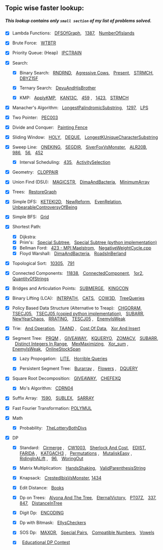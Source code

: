 ## Topic wise faster lookup:
   ##### This lookup contains only ```small section``` of my list of problems solved.

- [x] Lambda Functions: &nbsp; [DFSOfGraph](https://github.com/harshraj22/problem_solving/blob/master/solution/geeksforgeeks/DFSOfGraph.cpp), &nbsp; [1387](https://github.com/harshraj22/problem_solving/blob/master/solution/leetcode/1387.cpp), &nbsp; [NumberOfIslands](https://github.com/harshraj22/problem_solving/tree/master/solution/leetcode/30DayChallenge/17)

- [x] Brute Force: &nbsp; [WTBTR](https://github.com/harshraj22/problem_solving/blob/master/solution/codechef/WTBTR.cpp)

- [x] Priority Queue: (Heap) &nbsp; [IPCTRAIN](https://github.com/harshraj22/problem_solving/blob/master/solution/codechef/IPCTRAIN.cpp) 

- [x] Search: &nbsp;
	- [x] Binary Search: &nbsp; [RNDRND](https://github.com/harshraj22/problem_solving/blob/master/solution/codechef/RNDRND.cpp), &nbsp; [Agressive Cows](https://github.com/harshraj22/problem_solving/blob/master/solution/spoj/Aggressive_cows.cpp), &nbsp; [Present](https://github.com/harshraj22/problem_solving/blob/master/solution/codeforces/Present.cpp), &nbsp; [STRMCH](https://github.com/harshraj22/problem_solving/blob/master/solution/codechef/STRMCH.cpp), &nbsp; [DBYZ15F](https://github.com/harshraj22/problem_solving/blob/master/solution/codechef/DBYZ15F.cpp) 

	- [x] Ternary Search: &nbsp; [DevuAndHisBrother](https://github.com/harshraj22/problem_solving/blob/master/solution/codeforces/DevuAndHisBrother.cpp)

	- [x] KMP: &nbsp; [ApplyKMP](https://github.com/harshraj22/problem_solving/blob/master/solution/HackerEarth_solutions/ApplyKMP.cpp), &nbsp; [KAN13C](https://github.com/harshraj22/problem_solving/blob/master/solution/codechef/KAN13C.cpp), &nbsp; [459](https://github.com/harshraj22/problem_solving/blob/master/solution/leetcode/459.cpp) , &nbsp; [1423](https://github.com/harshraj22/problem_solving/blob/master/solution/timus/1423.cpp), &nbsp; [STRMCH](https://github.com/harshraj22/problem_solving/blob/master/solution/codechef/STRMCH.cpp)  
 

- [x] Manacher's Algorithm: &nbsp; [LongestPalindromicSubstring](https://github.com/harshraj22/problem_solving/blob/master/solution/interviewbit/LongestPalindromicSubstring.cpp), &nbsp; [1297](https://github.com/harshraj22/problem_solving/blob/master/solution/timus/1297.cpp), &nbsp; [LPS](https://github.com/harshraj22/problem_solving/blob/master/solution/spoj/LPS.cpp)

- [x] Two Pointer: &nbsp; [PEC003](https://github.com/harshraj22/problem_solving/blob/master/solution/codechef/PEC003.cpp)

- [x] Divide and Conquer: &nbsp; [Painting Fence](https://github.com/harshraj22/problem_solving/blob/master/solution/codeforces/PaintingFence.cpp)

- [x] Sliding Window: &nbsp; [HOLY](https://github.com/harshraj22/problem_solving/blob/master/solution/codechef/HOLY.cpp), &nbsp; [DEQUE](https://github.com/harshraj22/problem_solving/blob/master/solution/hacker_rank/DEQUE.cpp), &nbsp; [LongestKUniqueCharacterSubstring](https://github.com/harshraj22/problem_solving/blob/master/solution/geeksforgeeks/LongestKUniqueCharacterSubstring.cpp)

- [x] Sweep Line: &nbsp; [ONEKING](https://github.com/harshraj22/problem_solving/blob/master/solution/codechef/ONEKING.cpp),  &nbsp; [SEGDIR](https://github.com/harshraj22/problem_solving/blob/master/solution/codechef/SEGDIR.cpp), &nbsp; [SiverFoxVsMonster](https://github.com/harshraj22/problem_solving/blob/master/solution/atcoder/SiverFoxVsMonster.cpp), &nbsp; [ALR20B](https://github.com/harshraj22/problem_solving/blob/master/solution/codechef/ALR20B.cpp), &nbsp; [986](https://github.com/harshraj22/problem_solving/blob/master/solution/leetcode/986.cpp), &nbsp; [56](https://github.com/harshraj22/problem_solving/blob/master/solution/leetcode/56.cpp), &nbsp; [452](https://github.com/harshraj22/problem_solving/blob/master/solution/leetcode/452.cpp)

	- [x] Interval Scheduling: &nbsp; [435](https://github.com/harshraj22/problem_solving/blob/master/solution/leetcode/435.cpp), &nbsp; [ActivitySelection](https://github.com/harshraj22/problem_solving/blob/master/solution/geeksforgeeks/ActivitySelection.cpp)

- [x] Geometry: &nbsp; [CLOPPAIR](https://github.com/harshraj22/problem_solving/blob/master/solution/spoj/CLOPPAIR.cpp)

- [x] Union Find (DSU): &nbsp; [MAGICSTR](https://github.com/harshraj22/problem_solving/blob/master/solution/codechef/MAGICSTR.cpp), &nbsp; [DimaAndBacteria](https://github.com/harshraj22/problem_solving/blob/master/solution/codeforces/DimaAndBacteria.cpp), &nbsp; [MinimumArray](https://github.com/harshraj22/problem_solving/blob/master/solution/codeforces/MinimumArray.py)

- [x] Trees: &nbsp; [RestoreGraph](https://github.com/harshraj22/problem_solving/blob/master/solution/codeforces/RestoreGraph.cpp)

- [x] Simple DFS: &nbsp; [KETEKI2D](https://github.com/harshraj22/problem_solving/blob/master/solution/codechef/KETEKI2D.cpp), &nbsp; [NewReform](https://github.com/harshraj22/problem_solving/blob/master/solution/codeforces/NewReform.cpp),  &nbsp; [EvenRelation](https://github.com/harshraj22/problem_solving/blob/master/solution/atcoder/EvenRelation.cpp),  &nbsp; [UnbearableControversyOfBeing](https://github.com/harshraj22/problem_solving/blob/master/solution/codeforces/UnbearableControversyOfBeing.cpp)

- [x] Simple BFS: &nbsp; [Grid](https://github.com/harshraj22/problem_solving/blob/master/solution/HackerEarth_solutions/Grid.cpp)

- [x] Shortest Path:
	- [x] Dijkstra: 
	- [x] Prim's: &nbsp; [Special Subtree](https://github.com/harshraj22/problem_solving/blob/master/solution/hacker_rank/SpecialSubtree.cpp), &nbsp; [Special Subtree (python implementation)](https://github.com/harshraj22/problem_solving/blob/master/solution/hacker_rank/SpecialSubtree.py)
	- [x] Bellman Ford: &nbsp; [423 - MPI Maelstrom](https://github.com/harshraj22/problem_solving/blob/master/solution/uva_solutions/423.cpp), &nbsp; [NegativeWeightCycle.cpp](https://github.com/harshraj22/problem_solving/blob/master/solution/geeksforgeeks/NegativeWeightCycle.cpp)
	- [x] Floyd Warshall: &nbsp; [DimaAndBacteria](https://github.com/harshraj22/problem_solving/blob/master/solution/codeforces/DimaAndBacteria.cpp), &nbsp; [RoadsInBerland](https://github.com/harshraj22/problem_solving/blob/master/solution/codeforces/RoadsInBerland.cpp)

- [x] Topological Sort: &nbsp; [10305](https://github.com/harshraj22/problem_solving/blob/master/solution/uva_solutions/10305.cpp), &nbsp; [791](https://github.com/harshraj22/problem_solving/blob/master/solution/leetcode/791cpp)

- [x] Connected Components:  &nbsp; [11838](https://github.com/harshraj22/problem_solving/blob/master/solution/uva_solutions/11838.cpp), &nbsp; [ConnectedComponent](https://github.com/harshraj22/problem_solving/blob/master/solution/hacker_rank/ConnectedComponent.cpp), &nbsp; [1or2](https://github.com/harshraj22/problem_solving/blob/master/solution/atcoder/1or2.cpp), &nbsp; [QuantityOfStrings](https://github.com/harshraj22/problem_solving/blob/master/solution/codeforces/QuantityOfStrings.cpp)

- [x] Bridges and Articulation Points: &nbsp; [SUBMERGE](https://github.com/harshraj22/problem_solving/blob/master/solution/spoj/SUBMERGE.cpp), &nbsp; [KINGCON](https://github.com/harshraj22/problem_solving/blob/master/solution/codechef/SUBMERGE.cpp)

- [x] Binary Lifting (LCA): &nbsp; [INTRPATH](https://github.com/harshraj22/problem_solving/blob/master/solution/codechef/INTRPATH.cpp), &nbsp; [CATS](https://github.com/harshraj22/problem_solving/blob/master/solution/codechef/CATS.cpp), &nbsp; [COW3D](https://github.com/harshraj22/problem_solving/blob/master/solution/codechef/COW3D.cpp), &nbsp; [TreeQueries](https://github.com/harshraj22/problem_solving/blob/master/solution/codeforces/TreeQueries.cpp)


- [x] Policy Based Data Structure (Alternative to Treap): &nbsp; [CHGORAM](https://github.com/harshraj22/problem_solving/blob/master/solution/codechef/CHGORAM.cpp), &nbsp; [TSECJ05](https://github.com/harshraj22/problem_solving/blob/master/solution/codechef/TSECJ05.cpp), &nbsp; [TSECJ05 (copied python implementation)](https://github.com/harshraj22/problem_solving/blob/master/solution/codechef/TSECJ05.py), &nbsp; [SUBARR](https://github.com/harshraj22/problem_solving/blob/master/solution/codechef/SUBARR.cpp), &nbsp; [NewYearChaos](https://github.com/harshraj22/problem_solving/blob/master/solution/hacker_rank/NewYearChaos.cpp), &nbsp; [RRATING](https://github.com/harshraj22/problem_solving/blob/master/solution/codechef/RRATING.cpp), &nbsp; [TESCJ05](https://github.com/harshraj22/problem_solving/blob/master/solution/codechef/TESCJ05.cpp) , &nbsp; [EnemyIsWeak](https://github.com/harshraj22/problem_solving/blob/master/solution/codeforces/EnemyIsWeak.cpp)

- [x] Trie: &nbsp; [And Operation](https://github.com/harshraj22/problem_solving/blob/master/solution/codechef/And_operation.cpp), &nbsp; [TAAND](https://github.com/harshraj22/problem_solving/blob/master/solution/codechef/TAAND.cpp) , &nbsp; [Cost Of Data](https://github.com/harshraj22/problem_solving/blob/master/solution/HackerEarth_solutions/Cost_of_Data.cpp), &nbsp; [Xor And Insert](https://github.com/harshraj22/problem_solving/blob/master/solution/HackerEarth_solutions/Xor_and_Insert.cpp) 

- [x] Segment Tree: &nbsp; [PRQM](https://github.com/harshraj22/problem_solving/blob/master/solution/codechef/PRMQ.cpp) , &nbsp; [GIVEAWAY](https://github.com/harshraj22/problem_solving/blob/master/solution/spoj/GIVEAWAY.cpp), &nbsp; [KQUERYO](https://github.com/harshraj22/problem_solving/blob/master/solution/spoj/KQUERYO_merge_sort_tree.cpp), &nbsp; [ZOMACV](https://github.com/harshraj22/problem_solving/blob/master/solution/codechef/ZOMACV.cpp), &nbsp; [SUBARR](https://github.com/harshraj22/problem_solving/blob/master/solution/codechef/SUBARR.cpp), &nbsp; [Distinct Integers In Range](https://github.com/harshraj22/problem_solving/blob/master/solution/HackerEarth_solutions/Distinct_Integers_in_Range.cpp), &nbsp; [MexMaximizing](https://github.com/harshraj22/problem_solving/blob/master/solution/codeforces/MexMaximizing.cpp), &nbsp; [Xor_sum](https://github.com/harshraj22/problem_solving/blob/master/solution/HackerEarth_solutions/Xor_sum.cpp) , &nbsp; [EnemyIsWeak](https://github.com/harshraj22/problem_solving/blob/master/solution/codeforces/EnemyIsWeak.cpp), &nbsp; [OnlineStockSpan](https://github.com/harshraj22/problem_solving/blob/master/solution/leetcode/MayChallenge/19/solution.md)

	- [x] Lazy Propogation: &nbsp; [LITE](https://github.com/harshraj22/problem_solving/blob/master/solution/spoj/LITE.cpp), &nbsp; [Horrible Queries](https://github.com/harshraj22/problem_solving/blob/master/solution/spoj/Horrible_queries.cpp)

	- [x] Persistent Segment Tree: &nbsp; [Burarray](https://github.com/harshraj22/problem_solving/blob/master/solution/codechef/BURARRAY.cpp) , &nbsp; [Flowers](https://github.com/harshraj22/problem_solving/blob/master/solution/atcoder/educational_dp_contest/Q.cpp) , &nbsp; [DQUERY](https://github.com/harshraj22/problem_solving/blob/master/solution/spoj/DQUERY.cpp)

- [x] Square Root Decomposition: &nbsp; [GIVEAWAY](https://github.com/harshraj22/problem_solving/blob/master/solution/spoj/[sqrt_decomp_method]GIVEAWAY.cpp), &nbsp; [CHEFEXQ](https://github.com/harshraj22/problem_solving/blob/master/solution/codechef/CHEFEXQ.cpp)

	- [x] Mo's Algorithm: &nbsp; [CDRN04](https://github.com/harshraj22/problem_solving/blob/master/solution/codechef/CDRN04.cpp)

- [x] Suffix Array: &nbsp; [1590](https://github.com/harshraj22/problem_solving/blob/master/solution/timus/1590(using_suffix_array).cpp), &nbsp; [SUBLEX](https://github.com/harshraj22/problem_solving/blob/master/solution/spoj/SUBLEX.cpp), &nbsp; [SARRAY](https://github.com/harshraj22/problem_solving/blob/master/solution/spoj/SARRAY.cpp)

- [x] Fast Fourier Transformation: [POLYMUL](https://github.com/harshraj22/problem_solving/blob/master/solution/spoj/POLYMUL.cpp)

- [x] Math
	- [x] Probability: &nbsp; [TheLotteryBothDivs](https://github.com/harshraj22/problem_solving/blob/master/solution/topcoder/TheLotteryBothDivs.cpp)

- [x] DP
	- [x] Standard: &nbsp; [Cirmerge](https://github.com/harshraj22/problem_solving/blob/master/solution/codechef/CIRMERGE.cpp) , &nbsp; [CW1003](https://github.com/harshraj22/problem_solving/blob/master/solution/codechef/CW1003.cpp), &nbsp; [Sherlock And Cost](https://github.com/harshraj22/problem_solving/blob/master/solution/hacker_rank/sherlock_and_cost.cpp), &nbsp; [EDIST](https://github.com/harshraj22/problem_solving/blob/master/solution/spoj/EDIST.cpp), &nbsp; [FARIDA](https://github.com/harshraj22/problem_solving/blob/master/solution/spoj/FARIDA.cpp) , &nbsp; [KATGACH3](https://github.com/harshraj22/problem_solving/blob/master/solution/spoj/LATGACH3.cpp) , &nbsp; [Permutations](https://github.com/harshraj22/problem_solving/blob/master/solution/spoj/Permutations.cpp) , &nbsp; [MutaliskEasy](https://github.com/harshraj22/problem_solving/blob/master/solution/topcoder/MutaliskEasy.cpp) , &nbsp; [RidingInALift](https://github.com/harshraj22/problem_solving/blob/master/solution/codeforces/RidingInALift.cpp) , &nbsp; [96](https://github.com/harshraj22/problem_solving/blob/master/solution/leetcode/96.cpp), &nbsp; [WoringOut](https://github.com/harshraj22/problem_solving/blob/master/solution/codeforces/WorkingOut.cpp) 

	- [x] Matrix Multiplication: &nbsp; [HandsShaking](https://github.com/harshraj22/problem_solving/blob/master/solution/topcoder/HandsShaking.cpp), &nbsp; [ValidParenthesisString](https://github.com/harshraj22/problem_solving/blob/master/solution/leetcode/30DayChallenge/16/solution.md)
	- [x] Knapsack: &nbsp;  [CrestedIbisVsMonster](https://github.com/harshraj22/problem_solving/blob/master/solution/atcoder/CrestedIbisVsMonster.cpp), [1434](https://github.com/harshraj22/problem_solving/blob/master/solution/leetcode/contests/Biweekly25/1434.md)
	- [x] Edit Distance: &nbsp; [Books](https://github.com/harshraj22/problem_solving/blob/master/solution/topcoder/Books.cpp)
	- [x] Dp on Trees: &nbsp; [Alyona And The Tree](https://github.com/harshraj22/problem_solving/blob/master/solution/codeforces/Alyona_and_the_Tree.cpp),  &nbsp; [EternalVictory](https://github.com/harshraj22/problem_solving/blob/master/solution/codeforces/EternalVictory.cpp),  &nbsp; [PT07Z](https://github.com/harshraj22/problem_solving/blob/master/solution/spoj/PT07Z.cpp), &nbsp; [337](https://github.com/harshraj22/problem_solving/blob/master/solution/leetcode/337.cpp), &nbsp; [847](https://github.com/harshraj22/problem_solving/blob/master/solution/leetcode/contests/Weekly87/847.md), &nbsp; [DistanceInTree](https://github.com/harshraj22/problem_solving/blob/master/solution/codeforces/DistanceInTree.cpp)
	- [x] Digit Dp: &nbsp; [ENCODING](https://github.com/harshraj22/problem_solving/blob/master/solution/codechef/ENCODING.py) 
	- [x] Dp with Bitmask: &nbsp; [EllysCheckers](https://github.com/harshraj22/problem_solving/blob/master/solution/topcoder/EllysCheckers.cpp)
	- [x] SOS Dp: &nbsp; [MAXOR](https://github.com/harshraj22/problem_solving/blob/master/solution/codechef/MAXOR.cpp),  &nbsp; [Special Pairs](https://github.com/harshraj22/problem_solving/blob/master/solution/HackerEarth_solutions/Special_Pairs.cpp), &nbsp; [Compatible Numbers](https://github.com/harshraj22/problem_solving/blob/master/solution/codeforces/Compatible_Numbers.cpp), &nbsp; [Vowels](https://github.com/harshraj22/problem_solving/blob/master/solution/codeforces/Vowels.cpp)
	- [x] &nbsp; [Educational DP Contest](https://github.com/harshraj22/problem_solving/blob/master/solution/atcoder/educational_dp_contest)



